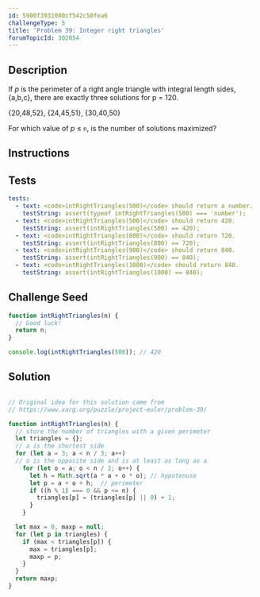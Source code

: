 ```yaml
---
id: 5900f3931000cf542c50fea6
challengeType: 5
title: 'Problem 39: Integer right triangles'
forumTopicId: 302054
---
```


## Description
<section id='description'>

If <var>p</var> is the perimeter of a right angle triangle with integral length sides, {a,b,c}, there are exactly three solutions for p = 120.

{20,48,52}, {24,45,51}, {30,40,50}

For which value of <var>p</var> ≤ `n`, is the number of solutions maximized?

</section>

## Instructions
<section id='instructions'>

</section>

## Tests
<section id='tests'>

```yml
tests:
  - text: <code>intRightTriangles(500)</code> should return a number.
    testString: assert(typeof intRightTriangles(500) === 'number');
  - text: <code>intRightTriangles(500)</code> should return 420.
    testString: assert(intRightTriangles(500) == 420);
  - text: <code>intRightTriangles(800)</code> should return 720.
    testString: assert(intRightTriangles(800) == 720);
  - text: <code>intRightTriangles(900)</code> should return 840.
    testString: assert(intRightTriangles(900) == 840);
  - text: <code>intRightTriangles(1000)</code> should return 840.
    testString: assert(intRightTriangles(1000) == 840);

```

</section>

## Challenge Seed
<section id='challengeSeed'>

<div id='js-seed'>

```js
function intRightTriangles(n) {
  // Good luck!
  return n;
}

console.log(intRightTriangles(500)); // 420
```

</div>



</section>

## Solution
<section id='solution'>

```js

// Original idea for this solution came from
// https://www.xarg.org/puzzle/project-euler/problem-39/

function intRightTriangles(n) {
  // store the number of triangles with a given perimeter
  let triangles = {};
  // a is the shortest side
  for (let a = 3; a < n / 3; a++)
  // o is the opposite side and is at least as long as a
    for (let o = a; o < n / 2; o++) {
      let h = Math.sqrt(a * a + o * o); // hypotenuse
      let p = a + o + h;  // perimeter
      if ((h % 1) === 0 && p <= n) {
        triangles[p] = (triangles[p] || 0) + 1;
      }
    }

  let max = 0, maxp = null;
  for (let p in triangles) {
    if (max < triangles[p]) {
      max = triangles[p];
      maxp = p;
    }
  }
  return maxp;
}

```

</section>
